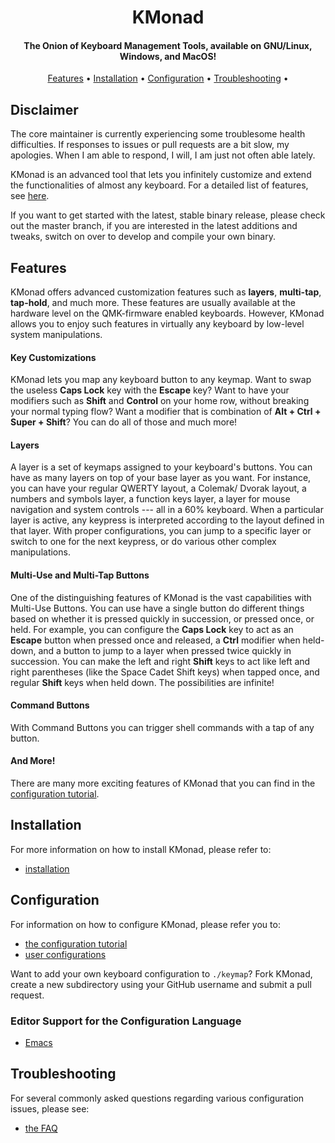 <h1 align="center">
KMonad
<br>
</h1>

<h4 align="center">The Onion of Keyboard Management Tools, available on GNU/Linux, Windows, and MacOS!</h4>


<p align="center">
<a href="#features">Features</a> •
<a href="#installation">Installation</a> •
<a href="#configuration">Configuration</a> •
<a href="#troubleshooting">Troubleshooting</a> •
</p>

## Disclaimer

The core maintainer is currently experiencing some troublesome health
difficulties. If responses to issues or pull requests are a bit slow, my
apologies. When I am able to respond, I will, I am just not often able lately.

KMonad is an advanced tool that lets you infinitely customize and extend the functionalities of almost any keyboard. For a detailed list of features, see [here](#features).

If you want to get started with the latest, stable binary release, please check out the master branch, if you are interested in the latest additions and tweaks, switch on over to develop and compile your own binary.


## Features


KMonad offers advanced customization features such as **layers**, **multi-tap**, **tap-hold**, and much more. These features are usually available at the hardware level on the QMK-firmware enabled keyboards. However, KMonad allows you to enjoy such features in virtually any keyboard by low-level system manipulations.


#### Key Customizations

KMonad lets you map any keyboard button to any keymap. Want to swap the useless **Caps Lock** key with the **Escape** key? Want to have your modifiers such as **Shift** and **Control** on your home row, without breaking your normal typing flow? Want a modifier that is combination of **Alt + Ctrl + Super + Shift**? You can do all of those and much more!

#### Layers

A layer is a set of keymaps assigned to your keyboard's buttons. You can have as many layers on top of your base layer as you want. For instance, you can have your regular QWERTY layout, a Colemak/ Dvorak layout, a numbers and symbols layer, a function keys layer, a layer for mouse navigation and system controls --- all in a 60% keyboard. When a particular layer is active, any keypress is interpreted according to the layout defined in that layer. With proper configurations, you can jump to a specific layer or switch to one for the next keypress, or do various other complex manipulations.

#### Multi-Use and Multi-Tap Buttons

One of the distinguishing features of KMonad is the vast capabilities with Multi-Use Buttons. You can use have a single button do different things based on whether it is pressed quickly in succession, or pressed once, or held. For example, you can configure the **Caps Lock** key to act as an **Escape** button when pressed once and released, a **Ctrl** modifier when held-down, and a button to jump to a layer when pressed twice quickly in succession. You can make the left and right **Shift** keys to act like left and right parentheses (like the Space Cadet Shift keys) when tapped once, and regular **Shift** keys when held down. The possibilities are infinite!

#### Command Buttons

With Command Buttons you can trigger shell commands with a tap of any button.

#### And More!

There are many more exciting features of KMonad that you can find in the [configuration tutorial](keymap/tutorial.kbd).


## Installation
For more information on how to install KMonad, please refer to:
- [installation](doc/installation.md)

## Configuration

For information on how to configure KMonad, please refer you to:
- [the configuration tutorial](keymap/tutorial.kbd)
- [user configurations](keymap/user)

Want to add your own keyboard configuration to `./keymap`? Fork KMonad, create a new subdirectory using your GitHub username and submit a pull request.

### Editor Support for the Configuration Language
- [Emacs](https://github.com/slotThe/kbd-mode)

## Troubleshooting
For several commonly asked questions regarding various configuration issues, please see:
- [the FAQ](doc/faq.md)
